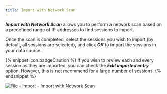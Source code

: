 ```yaml
---
title: Import with Network Scan
---
```

***Import with Network Scan*** allows you to perform a network scan based on a predefined range of IP addresses to find sessions to import.  

Once the scan is completed, select the sessions you wish to import (by default, all sessions are selected), and click ***OK*** to import the sessions in your data source. 

{% snippet icon.badgeCaution %} 
If you wish to review each and every session as they are imported, you can check the ***Edit imported entry*** option. However, this is not recommend for a large number of sessions. 
{% endsnippet %}
 
![File – Import – Import with Network Scan](https://webdevolutions.azureedge.net/docs/en/rdm/windows/clip10034.png) 
